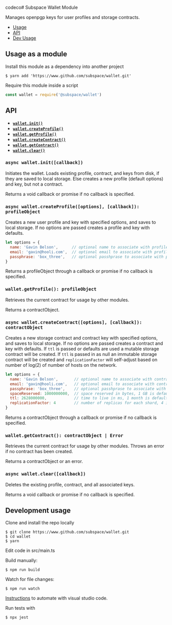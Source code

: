 codeco# Subspace Wallet Module

Manages openpgp keys for user profiles and storage contracts.

* [Usage](#usage)
* [API](#api)
* [Dev Usage](#development-usage)

## Usage as a module

Install this module as a dependency into another project

```
$ yarn add 'https://www.github.com/subspace/wallet.git'
```

Require this module inside a script

```javascript
const wallet = require('@subspace/wallet')
```

## API

* **[`wallet.init()`](#init)**
* **[`wallet.createProfile()`](#createProfile)**
* **[`wallet.getProfile()`](#getProfile)**
* **[`wallet.createContract()`](#createContract)**
* **[`wallet.getContract()`](#getContract)**
* **[`wallet.clear()`](#clear)**

<a name="init"></a>
### `async wallet.init([callback])`
Initiates the wallet. Loads existing profile, contract, and keys from disk, if they are saved to local storage. Else creates a new profile (default options) and key, but not a contract.

Returns a void callback or promise if no callback is specified.

<a name="createProfile"></a>
### `async wallet.createProfile([options], [callback]): profileObject`
Creates a new user profile and key with specified options, and saves to local storage. If no options are passed creates a profile and key with defaults.

```js
let options = {
  name: 'Gavin Belson',      // optional name to associate with profile
  email: 'gavin@hooli.com',  // optional email to associate with profile
  passphrase: 'box_three',   // optional passhprase to associate with profile
}
```

Returns a profileObject through a callback or promise if no callback is specified.

<a name="getProfile"></a>
### `wallet.getProfile(): profileObject`
Retrieves the current contract for usage by other modules.

Returns a contractObject.

<a name="createContract"></a>
### `async wallet.createContract([options], [callback]): contractObject`
Creates a new storage contract and contract key with specified options, and saves to local storage. If no options are passed creates a contract and key with defaults. If  `ttl` is passed or defaults are used a mutable storage contract will be created. If `ttl` is passed in as null an immutable storage contract will be created and `replicationFactor` will self-adjust based on number of log(2) of number of hosts on the network.

```js
let options = {
  name: 'Gavin Belson',       // optional name to associate with contract
  email: 'gavin@hooli.com',   // optional email to associate with contract
  passphrase: 'box_three',    // optional passhprase to associate with contract
  spaceReserved: 1000000000,  // space reserved in bytes, 1 GB is default
  ttl: 2628000000,            // time to live in ms, 1 month is default
  replicationFactor: 4        // number of replicas for each shard, 4 is default
}
```

Returns a contractObject through a callback or promise if no callback is specified.

<a name="getContract"></a>
### `wallet.getContract(): contractObject | Error`
Retrieves the current contract for usage by other modules. Throws an error if no contract has been created.

Returns a contractObject or an error.

<a name="clear"></a>
### `async wallet.clear([callback])`
Deletes the existing profile, contract, and all associated keys.

Returns a void callback or promise if no callback is specified.

## Development usage

Clone and install the repo locally   

```
$ git clone https://www.github.com/subspace/wallet.git
$ cd wallet
$ yarn
```

Edit code in src/main.ts

Build manually:  

```
$ npm run build
```

Watch for file changes:

```
$ npm run watch
```

[Instructions](https://code.visualstudio.com/docs/languages/typescript#_step-2-run-the-typescript-build) to automate with visual studio code.

Run tests with

```
$ npx jest
```
